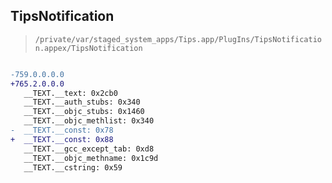 ## TipsNotification

> `/private/var/staged_system_apps/Tips.app/PlugIns/TipsNotification.appex/TipsNotification`

```diff

-759.0.0.0.0
+765.2.0.0.0
   __TEXT.__text: 0x2cb0
   __TEXT.__auth_stubs: 0x340
   __TEXT.__objc_stubs: 0x1460
   __TEXT.__objc_methlist: 0x340
-  __TEXT.__const: 0x78
+  __TEXT.__const: 0x88
   __TEXT.__gcc_except_tab: 0xd8
   __TEXT.__objc_methname: 0x1c9d
   __TEXT.__cstring: 0x59

```
